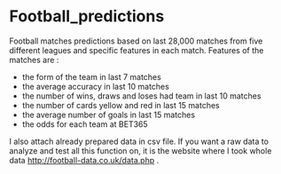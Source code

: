 # Football_predictions
Football matches predictions based on last 28,000 matches from five different leagues and specific features in each match.
Features of the matches are : 
- the form of the team in last 7 matches 
- the average accuracy in last 10 matches 
- the number of wins, draws and loses had team in last 10 matches 
- the number of cards yellow and red in last 15 matches
- the average number of goals in last 15 matches
- the odds for each team at BET365

I also attach already prepared data in csv file.
If you want a raw data to analyze and test all this function on, it is the website where I took whole data http://football-data.co.uk/data.php . 
